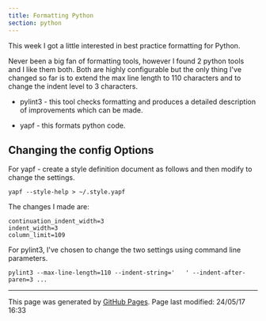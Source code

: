```yaml
---
title: Formatting Python
section: python
---
```


This week I got a little interested in best practice formatting for Python.

Never been a big fan of formatting tools, however I found 2 python tools and I like them both.  Both are highly configurable but the only thing I've changed so far is to extend the max line length to 110 characters and to change the indent level to 3 characters.

- pylint3 - this tool checks formatting and produces a detailed description of improvements which can be made.

- yapf - this formats python code.

## Changing the config Options

For yapf - create a style definition document as follows and then modify to change the settings.
```
yapf --style-help > ~/.style.yapf
```
The changes I made are:
```
continuation_indent_width=3
indent_width=3
column_limit=109
```

For pylint3, I've chosen to change the two settings using command line parameters.
```
pylint3 --max-line-length=110 --indent-string='   ' --indent-after-paren=3 ...
```

<hr>
<p class="pagedate">This page was generated by <a href=".">GitHub Pages</a>.  Page last modified: 24/05/17 16:33</p>
